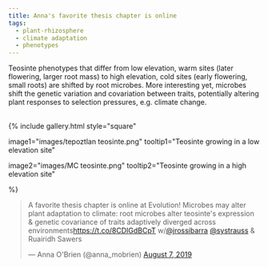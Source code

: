 ```yaml
---
title: Anna's favorite thesis chapter is online
tags:
  - plant-rhizosphere
  - climate adaptation
  - phenotypes
---
```


<!-- # Heading 1 -->

Teosinte phenotypes that differ from low elevation, warm sites (later flowering, larger root mass) to high elevation, cold sites (early flowering, small roots) are shifted by root microbes. 
More interesting yet, microbes shift the genetic variation and covariation between traits, potentially altering plant responses to selection pressures, e.g. climate change.

<br>
{%
  include gallery.html
  style="square"

  image1="images/tepoztlan teosinte.png"
  tooltip1="Teosinte growing in a low elevation site"

  image2="images/MC teosinte.png"
  tooltip2="Teosinte growing in a high elevation site"

%}

<blockquote class="twitter-tweet"><p lang="en" dir="ltr">A favorite thesis chapter is online at Evolution! Microbes may alter plant adaptation to climate: root microbes alter teosinte&#39;s expression &amp; genetic covariance of traits adaptively diverged across environments<a href="https://t.co/8CDIGdBCpT">https://t.co/8CDIGdBCpT</a> w/<a href="https://twitter.com/jrossibarra?ref_src=twsrc%5Etfw">@jrossibarra</a> <a href="https://twitter.com/systrauss?ref_src=twsrc%5Etfw">@systrauss</a> &amp; Ruairidh Sawers</p>&mdash; Anna O&#39;Brien (@anna_mobrien) <a href="https://twitter.com/anna_mobrien/status/1159196955224018946?ref_src=twsrc%5Etfw">August 7, 2019</a></blockquote> <script async src="https://platform.twitter.com/widgets.js" charset="utf-8"></script> 
